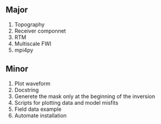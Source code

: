 ## Major 
1. Topography
2. Receiver componnet
3. RTM
4. Multiscale FWI
5. mpi4py

## Minor
1. Plot waveform
2. Docstring
3. Generete the mask only at the beginning of the inversion
4. Scripts for plotting data and model misfits
5. Field data example
6. Automate installation